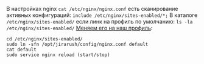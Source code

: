 В настройках nginx `cat /etc/nginx/nginx.conf` есть сканирование активных
конфигураций: `include /etc/nginx/sites-enabled/*;`
В каталоге `/etc/nginx/sites-enabled/` если линк на профиль по умолчанию: `ls -la /etc/nginx/sites-enabled/`
[Меняем его на наш профиль](https://unix.stackexchange.com/a/152000/216630):

```
cd /etc/nginx/sites-enabled/
sudo ln -sfn /opt/jirarush/config/nginx.conf default
cat default
sudo service nginx reload (start/stop)
```
